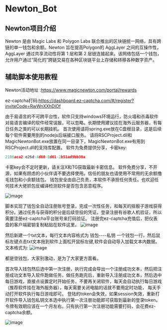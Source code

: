 # Newton_Bot

## Newton项目介绍

Newton 是由 Magic Labs 和 Polygon Labs 联合推出的区块链统一网络，具有跨链的单一钱包和余额。Newton 旨在提高Polygon的 AggLayer 之间的互操作性，AggLayer 通过共享流动性将第 1 层和第 2 层链连接起来。该网络包括一个钱包，允许用户通过“简化的”跨链交易在各种区块链平台上存储和转移各种数字资产。

## 辅助脚本使用教程

Newton活动地址 :https://www.magicnewton.com/portal/rewards

ez-captcha打码:https://dashboard.ez-captcha.com/#/register?inviteCode=RwWnXXhDlOf

由于易语言的不可跨平台性，软件只支持windows环境运行，防火墙和杀毒软件对易语言编译的软件经常误报，可以忽略。长期使用建议挂在海外云服务器，有每日任务之类的可以长期挂机。
首次使用请将spring.exe放在C盘根目录，这是后续每个软件需要用到的nodejs后端接口服务。
请将RSCProject.dll和MagicNewtonBot.exe放置在同一目录下，MagicNewtonBot.exe有用到RSCProject.dll的支持库配置。
软件为免费提供分享，卡密key:

```javascript
2106aca2-e26d-4d60-8d61-2b51ad9bb30a
```

卡密key会不定时更新，请关注X和TG获取最新卡密信息。
软件免费分享，不开源，如果有顾虑的小伙伴请不要选择使用。信任的朋友也请使用不常用的无余额撸毛钱包和小余额钱包。
钱包安全由自己负责，本软件不承担任何责任。也欢迎任何技术大佬抓包反编译检测软件是否包含恶意程序。

![image](https://github.com/user-attachments/assets/e722c97a-9491-4a3a-b45a-4e31e55cfb83)


脚本实现了钱包全自动注册账号登录，完成一次性任务，和每天的摇骰子游戏获得积分。通过任务与获得的积分是后续空投的凭证。登录注册有谷歌人机验证，所以需要注册ez-captcha平台账号来打码验证。
注册完ez-captcha充值后，把仪表盘的客户端密钥复制粘贴在软件这里。
![image](https://github.com/user-attachments/assets/056c6e9f-75ef-4f4c-998b-7947f058733f)


然后新建一个txt文本，每行文本内容格式为 钱包----私钥
一个钱包一行，然后鼠标左键点击txt文本拖到软件上面松开鼠标左键,软件会自动导入加载文本内数据。
文本格式为:
![image](https://github.com/user-attachments/assets/cc10f8bc-caef-4068-bd4c-c032f34568c8)

都是空钱包，大家别激动，是为了大家更方面看。

首次导入钱包然后选中第一次注册，执行完成会导出一个注册成功文本，然后把注册成功文本导入软件跑做任务，做任务跑完后，重新导入注册成功文本，然后选中每日游戏，直接点设置定时开始任务，不要再关闭软件，每天会自动执行每日游戏（推荐软件挂在海外服务器），每天需要关闭电脑的话就不要用定时功能，
每天手动打开软件执行每日游戏即可。
登陆的token会失效，如果session失效，重新打开软件导入钱包私钥文本选中执行第一次注册功能即可获取到最新的登录token。令牌有效期应该在一个月左右。只有执行第一次注册功能需要打码，会花费ez-captcha余额。

![image](https://github.com/user-attachments/assets/67677b20-63ec-4f28-b28c-4d6619cdc2ba)
